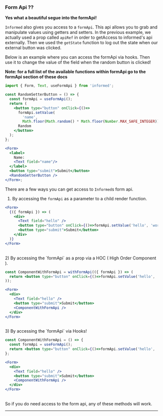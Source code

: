 ### Form Api ??

**Yes what a beautiful segue into the formApi!**

`Informed` also gives you access to a `formApi`. This api allows you to grab
and manipulate values using getters and setters. In the previous example, we
actually used a prop called `apiRef` in order to getAccess to informed's api
externally. Then we used the `getState` function to log out the state when
our external button was clicked.

Below is an example where you can access the formApi via hooks. Then use it
to change the value of the field when the random button is clicked!

**Note: for a full list of the available functions within formApi go to the
formApi section of these docs**

<!-- STORY -->

```jsx
import { Form, Text, useFormApi } from 'informed';

const RandomSetterButton = () => {
  const formApi = useFormApi();
  return (
    <button type="button" onClick={()=>
      formApi.setValue(
        'name', 
        Math.floor(Math.random() * Math.floor(Number.MAX_SAFE_INTEGER)))}>
      Random
    </button>
  );
};

<Form>
  <label>
    Name:
    <Text field="name"/>
  </label>
  <button type="submit">Submit</button>
  <RandomSetterButton />
</Form>;
```

There are a few ways you can get access to `Informed`s form api.

1) By accessing the `formApi` as a parameter to a child render function.

```jsx
<Form>
  {({ formApi }) => (
    <div>
      <Text field="hello" />
      <button type="button" onClick={()=>formApi.setValue('hello', 'world!')}/>
      <button type="submit">Submit</button>
    </div>
  )}
</Form>
```

<br/>
2) By accessing the `formApi` as a prop via a HOC ( High Order Component ).

```jsx
const ComponentWithFormApi = withFormApi(({ formApi }) => (
  return <button type="button" onClick={()=>formApi.setValue('hello', 'world!')}/>
));

<Form>
  <div>
    <Text field="hello" />
    <button type="submit">Submit</button>
    <ComponentWithFormApi />
  </div>
</Form>
```

<br/>
3) By accessing the `formApi` via Hooks!

```jsx
const ComponentWithFormApi = () => {
  const formApi = useFormApi();
  return <button type="button" onClick={()=>formApi.setValue('hello', 'world!')}/>
};

<Form>
  <div>
    <Text field="hello" />
    <button type="submit">Submit</button>
    <ComponentWithFormApi />
  </div>
</Form>
```

<br/>
So if you do need access to the form api, any of these methods will work.

---